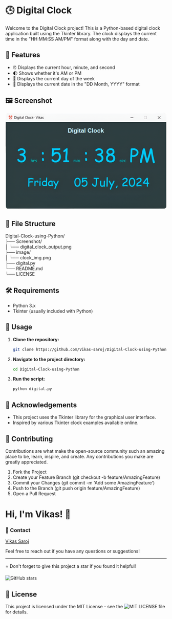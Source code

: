 # 🕒 Digital Clock

Welcome to the Digital Clock project! This is a Python-based digital clock application built using the Tkinter library. The clock displays the current time in the "HH:MM:SS AM/PM" format along with the day and date.

## 🎨 Features

- ⏰ Displays the current hour, minute, and second
- 🌓 Shows whether it's AM or PM
- 📅 Displays the current day of the week
- 📆 Displays the current date in the "DD Month, YYYY" format
## 🖼️  Screenshot

![Digital Clock](https://github.com/Vikas-saroj/Digital-Clock-using-Python/blob/main/Screenshot/digital_clock_output.png)

## 📂 File Structure

Digital-Clock-using-Python/\
├── Screenshot/\
│ └── digital_clock_output.png\
├── image/\
│ └── clock_img.png\
├── digital.py\
└── README.md\
└── LICENSE
## 🛠️ Requirements

- Python 3.x
- Tkinter (usually included with Python)

## 🚀 Usage

1. **Clone the repository:**

    ```sh
    git clone https://github.com/Vikas-saroj/Digital-Clock-using-Python.git
    ```

2. **Navigate to the project directory:**

    ```sh
    cd Digital-Clock-using-Python
    ```

3. **Run the script:**

    ```sh
    python digital.py
    ```



## 📢 Acknowledgements

- This project uses the Tkinter library for the graphical user interface.
- Inspired by various Tkinter clock examples available online.

## 🤝 Contributing
Contributions are what make the open-source community such an amazing place to be, learn, inspire, and create. Any contributions you make are greatly appreciated.

1. Fork the Project
2. Create your Feature Branch (git checkout -b feature/AmazingFeature)
3. Commit your Changes (git commit -m 'Add some AmazingFeature')
4. Push to the Branch (git push origin feature/AmazingFeature)
5. Open a Pull Request
# Hi, I'm Vikas! 👋
###  📧 Contact
[Vikas Saroj](https://github.com/Vikas-saroj)

Feel free to reach out if you have any questions or suggestions!

---


⭐️ Don't forget to give this project a star if you found it helpful!

![GitHub stars](https://img.shields.io/github/stars/Vikas-saroj/Digital-Clock-using-Python)


  ## 📜 License
This project is licensed under the MIT License - see the ![MIT LICENSE](https://img.shields.io/github/license/Vikas-saroj/Digital-Clock-using-Python) file for details.

